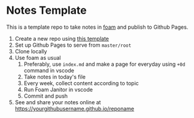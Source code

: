 # Notes Template

This is a template repo to take notes in [foam](https://foambubble.github.io/foam/) and publish to Github Pages.

1. Create a new repo using [this template](https://github.com/DhruvaSambrani/notes-template/generate)
2. Set up Github Pages to serve from `master/root`
3. Clone locally
4. Use foam as usual
    1. Preferably, use `index.md` and make a page for everyday using `+0d` command in vscode
    2. Take notes in today's file
    3. Every week, collect content according to topic
    4. Run Foam Janitor in vscode
    5. Commit and push
5. See and share your notes online at https://yourgithubusername.github.io/reponame

